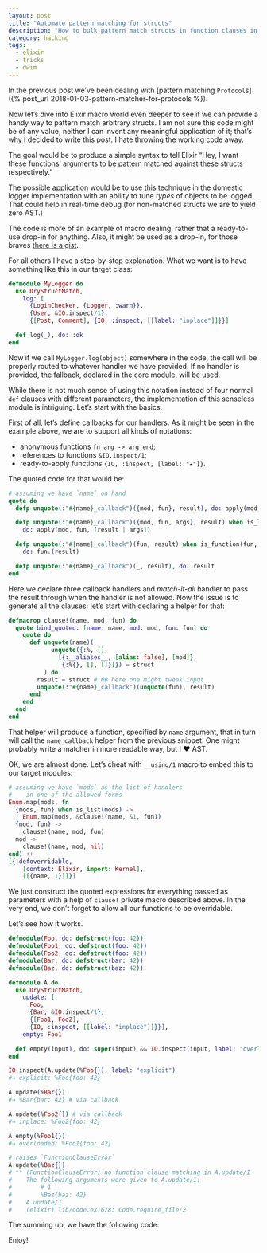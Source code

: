 ```yaml
---
layout: post
title: "Automate pattern matching for structs"
description: "How to bulk pattern match structs in function clauses in Elixir"
category: hacking
tags:
  - elixir
  - tricks
  - dwim
---
```


In the previous post we’ve been dealing with
[pattern matching `Protocol`s]({% post_url 2018-01-03-pattern-matcher-for-protocols %}).

Now let’s dive into Elixir macro world even deeper to see if we can provide
a handy way to pattern match arbitrary structs. I am not sure this code might
be of any value, neither I can invent any meaningful application of it; that’s
why I decided to write this post. I hate throwing the working code away.

The goal would be to produce a simple syntax to tell Elixir “Hey, I want these
functions’ arguments to be pattern matched against these structs respectively.”

The possible application would be to use this technique in the domestic logger
implementation with an ability to tune _types_ of objects to be logged. That
could help in real-time debug (for non-matched structs we are to yield zero AST.)

The code is more of an example of macro dealing, rather that a ready-to-use
drop-in for anything. Also, it might be used as a drop-in, for those braves
[there is a gist](https://gist.github.com/am-kantox/17540ab90343c87e76071ed2b7f428a2).

For all others I have a step-by-step explanation. What we want is to have
something like this in our target class:

```elixir
defmodule MyLogger do
  use DryStructMatch,
    log: [
      {LoginChecker, {Logger, :warn}},
      {User, &IO.inspect/1},
      {[Post, Comment], {IO, :inspect, [[label: "inplace"]]}}]

  def log(_), do: :ok
end
```

Now if we call `MyLogger.log(object)` somewhere in the code,
the call will be properly routed to whatever handler we have provided.
If no handler is provided, the fallback, declared in the core module,
will be used.

While there is not much sense of using this notation instead of four
normal `def` clauses with different parameters, the implementation of
this senseless module is intriguing. Let’s start with the basics.

First of all, let’s define callbacks for our handlers. As it might be seen
in the example above, we are to support all kinds of notations:

- anonymous functions `fn arg -> arg end`;
- references to functions `&IO.inspect/1`;
- ready-to-apply functions `{IO, :inspect, [label: "★"]}`.

The quoted code for that would be:

```elixir
# assuming we have `name` on hand
quote do
  defp unquote(:"#{name}_callback")({mod, fun}, result), do: apply(mod, fun, [result])

  defp unquote(:"#{name}_callback")({mod, fun, args}, result) when is_list(args),
    do: apply(mod, fun, [result | args])

  defp unquote(:"#{name}_callback")(fun, result) when is_function(fun, 1),
    do: fun.(result)

  defp unquote(:"#{name}_callback")(_, result), do: result
end
```

Here we declare three callback handlers and _match-it-all_ handler to pass
the result through when the handler is not allowed. Now the issue is to
generate all the clauses; let’s start with declaring a helper for that:

```elixir
defmacrop clause!(name, mod, fun) do
  quote bind_quoted: [name: name, mod: mod, fun: fun] do
    quote do
      def unquote(name)(
            unquote({:%, [],
              [{:__aliases__, [alias: false], [mod]},
               {:%{}, [], []}]}) = struct
          ) do
        result = struct # NB here one might tweak input
        unquote(:"#{name}_callback")(unquote(fun), result)
      end
    end
  end
end
```

That helper will produce a function, specified by `name` argument, that in turn
will call the `name_callback` helper from the previous snippet. One might
probably write a matcher in more readable way, but I ❤ AST.

OK, we are almost done. Let’s cheat with `__using/1` macro to embed this to
our target modules:

```elixir
# assuming we have `mods` as the list of handlers
#    in one of the allowed forms
Enum.map(mods, fn
  {mods, fun} when is_list(mods) ->
    Enum.map(mods, &clause!(name, &1, fun))
  {mod, fun} ->
    clause!(name, mod, fun)
  mod ->
    clause!(name, mod, nil)
end) ++
[{:defoverridable,
    [context: Elixir, import: Kernel],
    [[{name, 1}]]}]
```

We just construct the quoted expressions for everything passed as parameters
with a help of `clause!` private macro described above. In the very end, we
don’t forget to allow all our functions to be overridable.

Let’s see how it works.

```elixir
defmodule(Foo, do: defstruct(foo: 42))
defmodule(Foo1, do: defstruct(foo: 42))
defmodule(Foo2, do: defstruct(foo: 42))
defmodule(Bar, do: defstruct(bar: 42))
defmodule(Baz, do: defstruct(baz: 42))

defmodule A do
  use DryStructMatch,
    update: [
      Foo,
      {Bar, &IO.inspect/1},
      {[Foo1, Foo2],
      {IO, :inspect, [[label: "inplace"]]}}],
    empty: Foo1

  def empty(input), do: super(input) && IO.inspect(input, label: "overloaded")
end

IO.inspect(A.update(%Foo{}), label: "explicit")
#⇒ explicit: %Foo{foo: 42}

A.update(%Bar{})
#⇒ %Bar{bar: 42} # via callback

A.update(%Foo2{}) # via callback
#⇒ inplace: %Foo2{foo: 42}

A.empty(%Foo1{})
#⇒ overloaded: %Foo1{foo: 42}

# raises `FunctionClauseError`
A.update(%Baz{})
# ** (FunctionClauseError) no function clause matching in A.update/1
#    The following arguments were given to A.update/1:
#        # 1
#        %Baz{baz: 42}
#    A.update/1
#    (elixir) lib/code.ex:678: Code.require_file/2
```

The summing up, we have the following code:

<script src="https://gist.github.com/am-kantox/17540ab90343c87e76071ed2b7f428a2.js"></script>

Enjoy!
